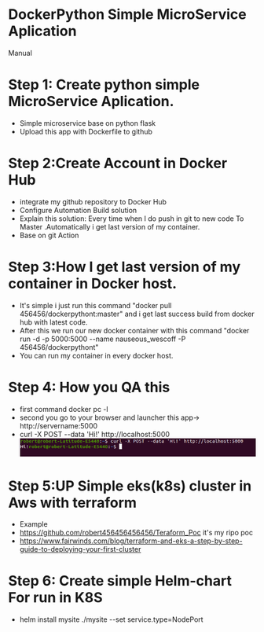 # DockerPython Simple MicroService Aplication
Manual
# Step 1: Create python simple MicroService Aplication.
* Simple microservice base on python flask
* Upload this app with Dockerfile to github

# Step 2:Create Account in Docker Hub 

* integrate my github repository to Docker Hub  
* Configure Automation Build solution 
* Explain this solution: Every time when I do push in git to new code To Master .Automatically i get last version of my container.
* Base on git Action

# Step 3:How I get last version of my container in Docker host.

* It's simple i just run this command "docker pull 456456/dockerpythont:master" and i get last success build from docker hub with latest code.
* After this we run our new docker container with this command "docker run -d -p 5000:5000 --name nauseous_wescoff -P 456456/dockerpythont"
* You can run my container in every docker host.

# Step 4: How you QA this

* first command docker pc -l
* second you go to your browser and launcher this app-> http://servername:5000
* curl -X POST --data 'Hi!' http://localhost:5000
![img.png](img.png)
# Step 5:UP Simple eks(k8s) cluster in Aws with terraform
* Example
* https://github.com/robert456456456456/Teraform_Poc it's my ripo poc
* https://www.fairwinds.com/blog/terraform-and-eks-a-step-by-step-guide-to-deploying-your-first-cluster
# Step 6: Create simple Helm-chart For run in K8S
* helm install mysite ./mysite --set service.type=NodePort

